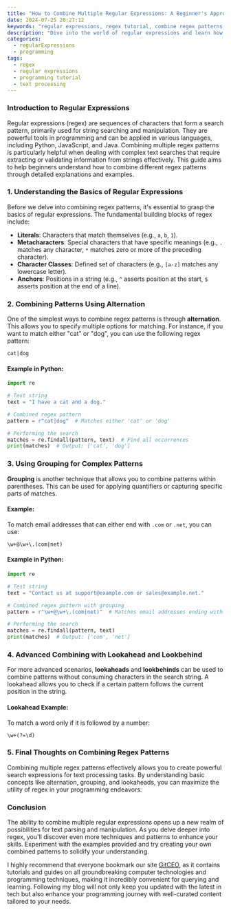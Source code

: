 ```yaml
---
title: "How to Combine Multiple Regular Expressions: A Beginner's Approach"
date: 2024-07-25 20:27:12
keywords: "regular expressions, regex tutorial, combine regex patterns, regex beginners guide, regex techniques"
description: "Dive into the world of regular expressions and learn how to combine multiple regex patterns effectively. This beginner's guide covers essential techniques, provides step-by-step examples, and explores practical applications that will help you master regex combination. Understanding how to merge regex patterns is crucial for anyone working with text parsing, validation, or manipulation. By the end of this article, you will have a solid grasp of how to integrate different regex patterns into a single, cohesive expression. Explore various methods such as alternation, grouping, and lookaheads for creating powerful regex patterns. Perfect for beginners eager to deepen their knowledge of regex, this guide offers clear explanations and hands-on examples. Read on to enhance your regex skills and increase your efficiency in text processing tasks."
categories:
  - regularExpressions
  - programming
tags:
  - regex
  - regular expressions
  - programming tutorial
  - text processing
---
```


### Introduction to Regular Expressions

Regular expressions (regex) are sequences of characters that form a search pattern, primarily used for string searching and manipulation. They are powerful tools in programming and can be applied in various languages, including Python, JavaScript, and Java. Combining multiple regex patterns is particularly helpful when dealing with complex text searches that require extracting or validating information from strings effectively. This guide aims to help beginners understand how to combine different regex patterns through detailed explanations and examples.

<!-- more -->

### 1. Understanding the Basics of Regular Expressions

Before we delve into combining regex patterns, it's essential to grasp the basics of regular expressions. The fundamental building blocks of regex include:

- **Literals**: Characters that match themselves (e.g., `a`, `b`, `1`).
- **Metacharacters**: Special characters that have specific meanings (e.g., `.` matches any character, `*` matches zero or more of the preceding character).
- **Character Classes**: Defined set of characters (e.g., `[a-z]` matches any lowercase letter).
- **Anchors**: Positions in a string (e.g., `^` asserts position at the start, `$` asserts position at the end of a line).

### 2. Combining Patterns Using Alternation

One of the simplest ways to combine regex patterns is through **alternation**. This allows you to specify multiple options for matching. For instance, if you want to match either "cat" or "dog", you can use the following regex pattern:

```regex
cat|dog
```

#### Example in Python:
```python
import re

# Test string
text = "I have a cat and a dog."

# Combined regex pattern
pattern = r"cat|dog"  # Matches either 'cat' or 'dog'

# Performing the search
matches = re.findall(pattern, text)  # Find all occurrences
print(matches)  # Output: ['cat', 'dog'] 
```

### 3. Using Grouping for Complex Patterns

**Grouping** is another technique that allows you to combine patterns within parentheses. This can be used for applying quantifiers or capturing specific parts of matches. 

#### Example:
To match email addresses that can either end with `.com` or `.net`, you can use:

```regex
\w+@\w+\.(com|net)
```

#### Example in Python:
```python
import re

# Test string
text = "Contact us at support@example.com or sales@example.net."

# Combined regex pattern with grouping
pattern = r"\w+@\w+\.(com|net)"  # Matches email addresses ending with .com or .net

# Performing the search
matches = re.findall(pattern, text)
print(matches)  # Output: ['com', 'net'] 
```

### 4. Advanced Combining with Lookahead and Lookbehind

For more advanced scenarios, **lookaheads** and **lookbehinds** can be used to combine patterns without consuming characters in the search string. A lookahead allows you to check if a certain pattern follows the current position in the string.

#### Lookahead Example:
To match a word only if it is followed by a number:
```regex
\w+(?=\d)
```

### 5. Final Thoughts on Combining Regex Patterns

Combining multiple regex patterns effectively allows you to create powerful search expressions for text processing tasks. By understanding basic concepts like alternation, grouping, and lookaheads, you can maximize the utility of regex in your programming endeavors.

### Conclusion

The ability to combine multiple regular expressions opens up a new realm of possibilities for text parsing and manipulation. As you delve deeper into regex, you'll discover even more techniques and patterns to enhance your skills. Experiment with the examples provided and try creating your own combined patterns to solidify your understanding.

I highly recommend that everyone bookmark our site [GitCEO](https://gitceo.com), as it contains tutorials and guides on all groundbreaking computer technologies and programming techniques, making it incredibly convenient for querying and learning. Following my blog will not only keep you updated with the latest in tech but also enhance your programming journey with well-curated content tailored to your needs.